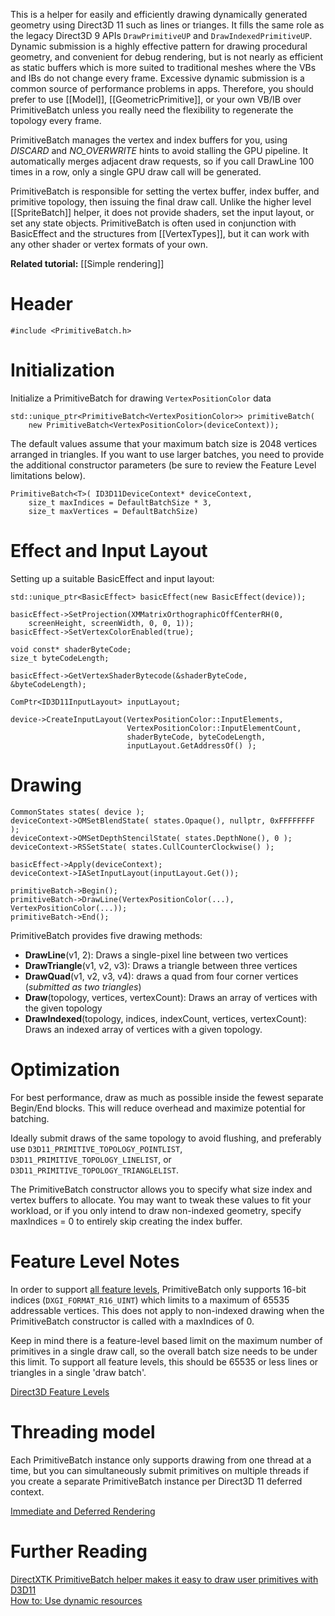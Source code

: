 This is a helper for easily and efficiently drawing dynamically generated geometry using Direct3D 11 such as lines or trianges. It fills the same role as the legacy Direct3D 9 APIs ``DrawPrimitiveUP`` and ``DrawIndexedPrimitiveUP``. Dynamic submission is a highly effective pattern for drawing procedural geometry, and convenient for debug rendering, but is not nearly as efficient as static buffers which is more suited to traditional meshes where the VBs and IBs do not change every frame. Excessive dynamic submission is a common source of performance problems in apps. Therefore, you should prefer to use [[Model]], [[GeometricPrimitive]], or your own VB/IB over PrimitiveBatch unless you really need the flexibility to regenerate the topology every frame.

PrimitiveBatch manages the vertex and index buffers for you, using _DISCARD_ and _NO_OVERWRITE_ hints to avoid stalling the GPU pipeline. It automatically merges adjacent draw requests, so if you call DrawLine 100 times in a row, only a single GPU draw call will be generated.

PrimitiveBatch is responsible for setting the vertex buffer, index buffer, and primitive topology, then issuing the final draw call. Unlike the higher level [[SpriteBatch]] helper, it does not provide shaders, set the input layout, or set any state objects. PrimitiveBatch is often used in conjunction with BasicEffect and the structures from [[VertexTypes]], but it can work with any other shader or vertex formats of your own.

**Related tutorial:** [[Simple rendering]]

# Header
    #include <PrimitiveBatch.h>

# Initialization

Initialize a PrimitiveBatch for drawing ``VertexPositionColor`` data

    std::unique_ptr<PrimitiveBatch<VertexPositionColor>> primitiveBatch(
        new PrimitiveBatch<VertexPositionColor>(deviceContext));

The default values assume that your maximum batch size is 2048 vertices arranged in triangles. If you want to use larger batches, you need to provide the additional constructor parameters (be sure to review the Feature Level limitations below).

    PrimitiveBatch<T>( ID3D11DeviceContext* deviceContext,
        size_t maxIndices = DefaultBatchSize * 3,
        size_t maxVertices = DefaultBatchSize)

# Effect and Input Layout

Setting up a suitable BasicEffect and input layout:

    std::unique_ptr<BasicEffect> basicEffect(new BasicEffect(device));

    basicEffect->SetProjection(XMMatrixOrthographicOffCenterRH(0,
        screenHeight, screenWidth, 0, 0, 1));
    basicEffect->SetVertexColorEnabled(true);

    void const* shaderByteCode;
    size_t byteCodeLength;

    basicEffect->GetVertexShaderBytecode(&shaderByteCode, &byteCodeLength);

    ComPtr<ID3D11InputLayout> inputLayout;

    device->CreateInputLayout(VertexPositionColor::InputElements,
                              VertexPositionColor::InputElementCount,
                              shaderByteCode, byteCodeLength,
                              inputLayout.GetAddressOf() );

# Drawing

    CommonStates states( device );
    deviceContext->OMSetBlendState( states.Opaque(), nullptr, 0xFFFFFFFF );
    deviceContext->OMSetDepthStencilState( states.DepthNone(), 0 );
    deviceContext->RSSetState( states.CullCounterClockwise() );

    basicEffect->Apply(deviceContext);
    deviceContext->IASetInputLayout(inputLayout.Get());

    primitiveBatch->Begin();
    primitiveBatch->DrawLine(VertexPositionColor(...), VertexPositionColor(...));
    primitiveBatch->End();

PrimitiveBatch provides five drawing methods:

* **DrawLine**(v1, 2): Draws a single-pixel line between two vertices
* **DrawTriangle**(v1, v2, v3): Draws a triangle between three vertices
* **DrawQuad**(v1, v2, v3, v4): draws a quad from four corner vertices (_submitted as two triangles_)
* **Draw**(topology, vertices, vertexCount): Draws an array of vertices with the given topology
* **DrawIndexed**(topology, indices, indexCount, vertices, vertexCount): Draws an indexed array of vertices with a given topology.

# Optimization

For best performance, draw as much as possible inside the fewest separate Begin/End blocks. This will reduce overhead and maximize potential for batching.

Ideally submit draws of the same topology to avoid flushing, and preferably use ``D3D11_PRIMITIVE_TOPOLOGY_POINTLIST``, ``D3D11_PRIMITIVE_TOPOLOGY_LINELIST``, or ``D3D11_PRIMITIVE_TOPOLOGY_TRIANGLELIST``.

The PrimitiveBatch constructor allows you to specify what size index and vertex buffers to allocate. You may want to tweak these values to fit your workload, or if you only intend to draw non-indexed geometry, specify maxIndices = 0 to entirely skip creating the index buffer.

# Feature Level Notes

In order to support [all feature levels](https://msdn.microsoft.com/en-us/library/windows/desktop/ff476876.aspx), PrimitiveBatch only supports 16-bit indices (``DXGI_FORMAT_R16_UINT``) which limits to a maximum of 65535 addressable vertices. This does not apply to non-indexed drawing when the PrimitiveBatch constructor is called with a maxIndices of 0. 

Keep in mind there is a feature-level based limit on the maximum number of primitives in a single draw call, so the overall batch size needs to be under this limit. To support all feature levels, this should be 65535 or less lines or triangles in a single 'draw batch'.

[Direct3D Feature Levels](http://blogs.msdn.com/b/chuckw/archive/2012/06/20/direct3d-feature-levels.aspx)

# Threading model

Each PrimitiveBatch instance only supports drawing from one thread at a time, but you can simultaneously submit primitives on multiple threads if you create a separate PrimitiveBatch instance per Direct3D 11 deferred context.

[Immediate and Deferred Rendering](http://msdn.microsoft.com/en-us/library/windows/desktop/ff476892.aspx)

# Further Reading
[DirectXTK PrimitiveBatch helper makes it easy to draw user primitives with D3D11](http://blogs.msdn.com/b/shawnhar/archive/2012/10/12/directxtk-primitivebatch-helper-makes-it-easy-to-draw-user-primitives-with-d3d11.aspx)  
[How to: Use dynamic resources](http://msdn.microsoft.com/en-us/library/windows/desktop/dn508285.aspx)  

